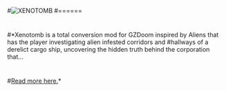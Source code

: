 #![XENOTOMB](https://xenotomb.github.io/images/logo.png "XENOTOMB")
#======
#
#*Xenotomb is a total conversion mod for GZDoom inspired by Aliens that has the player investigating alien infested corridors and #hallways of a derelict cargo ship, uncovering the hidden truth behind the corporation that... 
#
#[Read more here.](https://xenotomb.github.io/index.html "XENOTOMB Home")*
